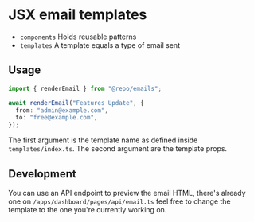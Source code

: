 # JSX email templates

- `components` Holds reusable patterns
- `templates` A template equals a type of email sent

## Usage

```ts
import { renderEmail } from "@repo/emails";

await renderEmail("Features Update", {
  from: "admin@example.com",
  to: "free@example.com",
});
```

The first argument is the template name as defined inside `templates/index.ts`. The second argument are the template props.

## Development

You can use an API endpoint to preview the email HTML, there's already one on `/apps/dashboard/pages/api/email.ts` feel free to change the template to the one you're currently working on.
